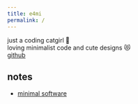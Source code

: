 ```yaml
---
title: e4mi
permalink: /
---
```


just a coding catgirl 🐾  
loving minimalist code and cute designs 😻  
[github](https://github.com/e4mi)

## notes
- [minimal software](819d1413.md)
